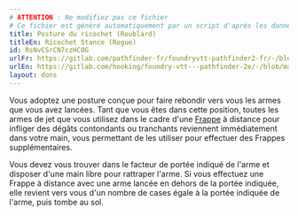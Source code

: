 ```yaml
---
# ATTENTION : Ne modifiez pas ce fichier
# Ce fichier est généré automatiquement par un script d'après les données du module Foundry VTT officiel et de sa traduction
title: Posture du ricochet (Roublard)
titleEn: Ricochet Stance (Rogue)
id: RsNvCSrCN7czHC0G
urlFr: https://gitlab.com/pathfinder-fr/foundryvtt-pathfinder2-fr/-/blob/master/data/feats/RsNvCSrCN7czHC0G.htm
urlEn: https://gitlab.com/hooking/foundry-vtt---pathfinder-2e/-/blob/master/packs/data/feats.db/ricochet-stance-rogue.json
layout: dons
---
```

Vous adoptez une posture conçue pour faire rebondir vers vous les armes que vous avez lancées. Tant que vous êtes dans cette position, toutes les armes de jet que vous utilisez dans le cadre d'une [Frappe](../actions/frapper.html) à distance pour infliger des dégâts contondants ou tranchants reviennent immédiatement dans votre main, vous permettant de les utiliser pour effectuer des Frappes supplémentaires.

Vous devez vous trouver dans le facteur de portée indiqué de l'arme et disposer d'une main libre pour rattraper l'arme. Si vous effectuez une Frappe à distance avec une arme lancée en dehors de la portée indiquée, elle revient vers vous d'un nombre de cases égale à la portée indiquée de l'arme, puis tombe au sol.
